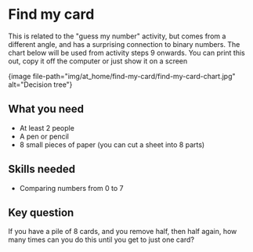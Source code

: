 # Find my card

This is related to the "guess my number" activity, but comes from a different angle, and has a surprising connection to binary numbers.
The chart below will be used from activity steps 9 onwards.
You can print this out, copy it off the computer or just show it on a screen

{image file-path="img/at_home/find-my-card/find-my-card-chart.jpg" alt="Decision tree"}

## What you need

- At least 2 people
- A pen or pencil
- 8 small pieces of paper (you can cut a sheet into 8 parts)

## Skills needed

- Comparing numbers from 0 to 7

## Key question

If you have a pile of 8 cards, and you remove half, then half again, how many times can you do this until you get to just one card?
